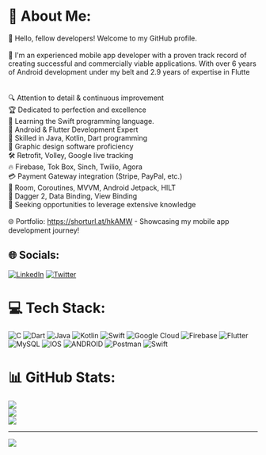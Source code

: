 # 💫 About Me:
👋 Hello, fellow developers! Welcome to my GitHub profile.<br><br>📱 I'm an experienced mobile app developer with a proven track record of creating successful and commercially viable applications. With over 6 years of Android development under my belt and 2.9 years of expertise in Flutte<br><br><br>🔍 Attention to detail & continuous improvement<br>🏆 Dedicated to perfection and excellence<br>📝 Learning the Swift programming language.<br>🌟 Android & Flutter Development Expert<br>🔗 Skilled in Java, Kotlin, Dart programming<br>🎨 Graphic design software proficiency<br>🛠️ Retrofit, Volley, Google live tracking<br>🔥 Firebase, Tok Box, Sinch, Twilio, Agora<br>💳 Payment Gateway integration (Stripe, PayPal, etc.)<br>🔧 Room, Coroutines, MVVM, Android Jetpack, HILT<br>🔗 Dagger 2, Data Binding, View Binding<br>🔑 Seeking opportunities to leverage extensive knowledge<br><br>🌐 Portfolio: https://shorturl.at/hkAMW - Showcasing my mobile app development journey!


## 🌐 Socials:
[![LinkedIn](https://img.shields.io/badge/LinkedIn-%230077B5.svg?logo=linkedin&logoColor=white)](https://linkedin.com/in/https://www.linkedin.com/in/afroz-alam-42b34410a/) [![Twitter](https://img.shields.io/badge/Twitter-%231DA1F2.svg?logo=Twitter&logoColor=white)](https://twitter.com/@AfrozNadim786) 

# 💻 Tech Stack:
![C](https://img.shields.io/badge/c-%2300599C.svg?style=for-the-badge&logo=c&logoColor=white) ![Dart](https://img.shields.io/badge/dart-%230175C2.svg?style=for-the-badge&logo=dart&logoColor=white) ![Java](https://img.shields.io/badge/java-%23ED8B00.svg?style=for-the-badge&logo=java&logoColor=white) ![Kotlin](https://img.shields.io/badge/kotlin-%230095D5.svg?style=for-the-badge&logo=kotlin&logoColor=white) ![Swift](https://img.shields.io/badge/swift-F54A2A?style=for-the-badge&logo=swift&logoColor=white) ![Google Cloud](https://img.shields.io/badge/Google%20Cloud-%234285F4.svg?style=for-the-badge&logo=google-cloud&logoColor=white) ![Firebase](https://img.shields.io/badge/firebase-%23039BE5.svg?style=for-the-badge&logo=firebase) ![Flutter](https://img.shields.io/badge/Flutter-%2302569B.svg?style=for-the-badge&logo=Flutter&logoColor=white) ![MySQL](https://img.shields.io/badge/mysql-%2300f.svg?style=for-the-badge&logo=mysql&logoColor=white) ![IOS](https://img.shields.io/badge/IOS-%2320232a.svg?style=for-the-badge&logo=apple&logoColor=white) ![ANDROID](https://img.shields.io/badge/android-%2320232a.svg?style=for-the-badge&logo=android&logoColor=%a4c639) ![Postman](https://img.shields.io/badge/Postman-FF6C37?style=for-the-badge&logo=postman&logoColor=white) ![Swift](https://img.shields.io/badge/swift-F54A2A?style=for-the-badge&logo=swift&logoColor=white)
# 📊 GitHub Stats:
![](https://github-readme-stats.vercel.app/api?username=afroz101&theme=swift&hide_border=true&include_all_commits=true&count_private=true)<br/>
![](https://github-readme-streak-stats.herokuapp.com/?user=afroz101&theme=swift&hide_border=true)<br/>
![](https://github-readme-stats.vercel.app/api/top-langs/?username=afroz101&theme=swift&hide_border=true&include_all_commits=true&count_private=true&layout=compact)

---
[![](https://visitcount.itsvg.in/api?id=afroz101&icon=0&color=0)](https://visitcount.itsvg.in)

<!-- Proudly created with GPRM ( https://gprm.itsvg.in ) -->
